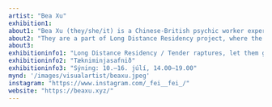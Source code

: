 ```yaml
---
artist: "Bea Xu"
exhibition1: 
about1: "Bea Xu (they/she/it) is a Chinese-British psychic worker experimenting with reality production. Using collaborative play, speculative fiction and therapeutic intervention they design and means-test integral, post-Anthropocenic cosmologies with live participants and fellow accomplices. Often foregrounding blood magic, decolonised time and non-binary logic with an EcoGothic focus, their work engages with archetypal shadow and is informed by their training as an integrative, trans-personal psychotherapist."
about2: "They are a part of Long Distance Residency project, where the group will travel by ecological means to exhibit at LungA."
about3: 
exhibitioninfo1: "Long Distance Residency / Tender raptures, let them guide you"
exhibitioninfo2: "Tækniminjasafnið"
exhibitioninfo3: "Sýning: 10.–16. júlí, 14.00–19.00"
mynd: '/images/visualartist/beaxu.jpeg'
instagram: "https://www.instagram.com/_fei__fei_/"
website: "https://beaxu.xyz/"
---
```


